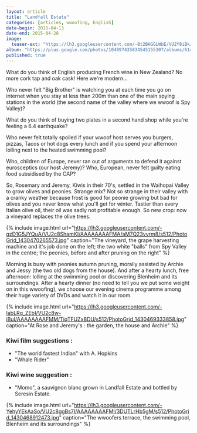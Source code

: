```yaml
---
layout: article
title: "Landfall Estate"
categories: [articles, wwoofing, English]
date-begin: 2015-04-13
date-end: 2015-04-28
image: 
  teaser-ext: "https://lh3.googleusercontent.com/-Bt2BHGGLWbE/VU2Y8iBkJuI/AAAAAAAAFFc/YGFyZ6cwNi4/s640/IMG_3188.JPG"
album: "https://plus.google.com/photos/104897435834545155307/albums/6142247041019927633?authkey=CLGLxpSah43ErAE"
published: true
---
```


What do you think of English producing French wine in New Zealand? No more cork tap and oak cask! Here we're modern...

Who never felt "Big Brother" is watching you at each time you go on internet when you stay at less than 200m than one of the main spying stations in the world (the second name of the valley where we wwoof is Spy Valley)?

What do you think of buying two plates in a second hand shop while you're feeling a 6.4 earthquake?

Who never felt totally spoiled if your wwoof host serves you burgers, pizzas, Tacos or hot dogs every lunch and if you spend your afternoon lolling next to the heated swimming pool?

Who, children of Europe, never ran out of arguments to defend it against eurosceptics (our host Jeremy)? Who, European, never felt guilty eating food subsidised by the CAP?

So, Rosemary and Jeremy, Kiwis in their 70's, settled in the Waihopai Valley to grow olives and peonies. Strange mix? Not so strange in their valley with a cranky weather because frost is good for peonie growing but bad for olives and you never know what you'll get for winter. Tastier than every Italian olive oil, their oil was sadly not profitable enough. So new crop: now a vineyard replaces the olive trees.

{% include image.html url="https://lh3.googleusercontent.com/-qzD1G5JYQuA/VU2c8ShamKI/AAAAAAAAFMA/aM7Q23vvrm8/s512/PhotoGrid_1430470265573.jpg" caption="The vineyard, the grape harvesting machine and it's job done on the left; the two white "balls" from Spy Valley in the centre; the peonies, before and after pruning on the right" %}

Morning is busy with peonies autumn pruning, morally assisted by Archie and Jessy (the two old dogs from the house). And after a hearty lunch, free afternoon: lolling at the swimming pool or discovering Blenheim and its surroundings. After a hearty dinner (no need to tell you we put some weight on in this wwoofing), we choose our evening cinema programme among their huge variety of DVDs and watch it in our room.

{% include image.html url="https://lh3.googleusercontent.com/-IabLRq_ZEbI/VU2c8w-iBuI/AAAAAAAAFMM/TiqTFUZxBDU/s512/PhotoGrid_1430469333858.jpg" caption="At Rose and Jeremy's : the garden, the house and Archie" %}

### Kiwi film suggestions : 
- "The world fastest Indian" with A. Hopkins
- "Whale Rider"

### Kiwi wine suggestion :
- "Momo", a sauvignon blanc grown in Landfall Estate and bottled by Seresin Estate.


{% include image.html url="https://lh3.googleusercontent.com/-YehyYEkAaSo/VU2c8ggBs7I/AAAAAAAAFMI/3DUTLrHb5gM/s512/PhotoGrid_1430468912473.jpg" caption="The wwoofers terrace, the swimming pool, Blenheim and its surroundings" %}
